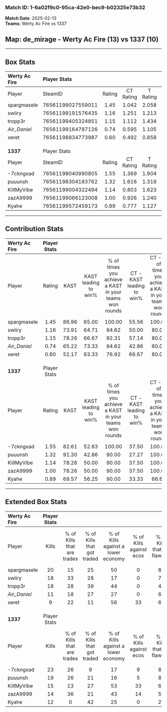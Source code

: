 ### Match ID: 1-6a02f9c0-95ca-42e0-bec9-b02325e73b32  
**Match Date**: 2025-02-13  
**Teams**: Werty Ac Fire vs 1337  

## **Map**: de_mirage - Werty Ac Fire (13) vs 1337 (10)  
---  

## Box Stats  

| **Werty Ac Fire** | Player Stats      |        |           |          |       |      |       |         |        |      |     |
| :- | :- | :-: | :-: | :-: | :-: | :-: | :-: | :-: | :-: | :-: | :-: |
| Player            | SteamID           | Rating | CT Rating | T Rating | KAST  | ADR  | Kills | Assists | Deaths | K/D  | HS% |
| spargmasele       | 76561199027559011 |  1.45  |   1.042   |  2.058   | 86.96 | 97.5 |  20   |    3    |   14   | 1.43 | 35  |
| swiiry            | 76561199191576435 |  1.16  |   1.251   |  1.213   | 73.91 | 79.2 |  18   |    6    |   17   | 1.06 | 55  |
| tropp3r           | 76561199405324851 |  1.15  |   1.112   |  1.434   | 78.26 | 81.8 |  18   |    4    |   19   | 0.95 | 50  |
| _Air_Daniel_      | 76561199164787126 |  0.74  |   0.595   |  1.105   | 65.22 | 55.7 |  11   |    6    |   18   | 0.61 | 63  |
| xeret             | 76561198834773987 |  0.60  |   0.492   |  0.858   | 52.17 | 48.8 |   9   |    2    |   15   | 0.60 | 33  |
|                   |                   |        |           |          |       |      |       |         |        |      |     |
|                   |                   |        |           |          |       |      |       |         |        |      |     |
|                   |                   |        |           |          |       |      |       |         |        |      |     |
| **1337**          | Player Stats      |        |           |          |       |      |       |         |        |      |     |
| Player            | SteamID           | Rating | CT Rating | T Rating | KAST  | ADR  | Kills | Assists | Deaths | K/D  | HS% |
| -7ckngxad         | 76561198040990805 |  1.55  |   1.369   |  1.904   | 82.61 | 97.7 |  23   |    3    |   13   | 1.77 | 60  |
| puuunsh           | 76561198304183762 |  1.32  |   1.616   |  1.319   | 91.30 | 75.6 |  19   |    2    |   16   | 1.19 | 52  |
| KiIIMyVibe        | 76561199004322494 |  1.14  |   0.803   |  1.623   | 78.26 | 76.4 |  15   |    5    |   14   | 1.07 | 33  |
| zazA9999          | 76561199066123008 |  1.00  |   0.926   |  1.240   | 78.26 | 65.5 |  14   |    5    |   17   | 0.82 | 57  |
| Kyahe             | 76561199572459173 |  0.89  |   0.777   |  1.127   | 69.57 | 70.4 |  12   |    3    |   16   | 0.75 | 83  |
---  

## Contribution Stats  

| **Werty Ac Fire** | Player Stats |       |                      |                                                        |                           |                                                             |                          |                                                            |
| :- | :-: | :-: | :-: | :-: | :-: | :-: | :-: | :-: |
| Player            |    Rating    | KAST  | KAST leading to win% | % of times you achieve a KAST in your teams won rounds | CT - KAST leading to win% | CT - % of times you achieve a KAST in your teams won rounds | T - KAST leading to win% | T - % of times you achieve a KAST in your teams won rounds |
| spargmasele       |     1.45     | 86.96 |        65.00         |                         100.00                         |           55.56           |                           100.00                            |          72.73           |                           100.00                           |
| swiiry            |     1.16     | 73.91 |        64.71         |                         84.62                          |           50.00           |                            80.00                            |          77.78           |                           87.50                            |
| tropp3r           |     1.15     | 78.26 |        66.67         |                         92.31                          |           57.14           |                            80.00                            |          72.73           |                           100.00                           |
| _Air_Daniel_      |     0.74     | 65.22 |        73.33         |                         84.62                          |           42.86           |                            60.00                            |          100.00          |                           100.00                           |
| xeret             |     0.60     | 52.17 |        83.33         |                         76.92                          |           66.67           |                            80.00                            |          100.00          |                           75.00                            |
|                   |              |       |                      |                                                        |                           |                                                             |                          |                                                            |
|                   |              |       |                      |                                                        |                           |                                                             |                          |                                                            |
|                   |              |       |                      |                                                        |                           |                                                             |                          |                                                            |
| **1337**          | Player Stats |       |                      |                                                        |                           |                                                             |                          |                                                            |
| Player            |    Rating    | KAST  | KAST leading to win% | % of times you achieve a KAST in your teams won rounds | CT - KAST leading to win% | CT - % of times you achieve a KAST in your teams won rounds | T - KAST leading to win% | T - % of times you achieve a KAST in your teams won rounds |
| -7ckngxad         |     1.55     | 82.61 |        52.63         |                         100.00                         |           37.50           |                           100.00                            |          63.64           |                           100.00                           |
| puuunsh           |     1.32     | 91.30 |        42.86         |                         90.00                          |           27.27           |                           100.00                            |          60.00           |                           85.71                            |
| KiIIMyVibe        |     1.14     | 78.26 |        50.00         |                         90.00                          |           37.50           |                           100.00                            |          60.00           |                           85.71                            |
| zazA9999          |     1.00     | 78.26 |        50.00         |                         90.00                          |           37.50           |                           100.00                            |          60.00           |                           85.71                            |
| Kyahe             |     0.89     | 69.57 |        56.25         |                         90.00                          |           33.33           |                            66.67                            |          70.00           |                           100.00                           |
---  

## Extended Box Stats  

| **Werty Ac Fire** | Player Stats |                            |                            |                                    |                         |                              |                                 |        |                             |                                     |                          |                               |                            |
| :- | :-: | :-: | :-: | :-: | :-: | :-: | :-: | :-: | :-: | :-: | :-: | :-: | :-: |
| Player            |    Kills     | % of Kills that are trades | % of Kills that got traded | % of Kills against a lower economy | % of Kills against ecos | % of Kills that are flawless | % of Kills that are close duels | Deaths | % of Deaths that get traded | % of Deaths against a lower economy | % of Deaths against ecos | % of Deaths that are flawless | % of Deaths that are close |
| spargmasele       |      20      |             15             |             25             |                 50                 |            0            |              80              |                0                |   14   |             21              |                 14                  |            0             |              64               |             7              |
| swiiry            |      18      |             33             |             28             |                 17                 |            0            |              78              |                6                |   17   |             18              |                 24                  |            0             |              71               |             12             |
| tropp3r           |      18      |             28             |             39             |                 44                 |            0            |              44              |                6                |   19   |             26              |                 26                  |            0             |              68               |             0              |
| _Air_Daniel_      |      11      |             18             |             27             |                 27                 |            0            |              64              |                9                |   18   |             22              |                 28                  |            6             |              61               |             0              |
| xeret             |      9       |             22             |             11             |                 56                 |           33            |              67              |               22                |   15   |             20              |                 33                  |            0             |              73               |             7              |
|                   |              |                            |                            |                                    |                         |                              |                                 |        |                             |                                     |                          |                               |                            |
|                   |              |                            |                            |                                    |                         |                              |                                 |        |                             |                                     |                          |                               |                            |
|                   |              |                            |                            |                                    |                         |                              |                                 |        |                             |                                     |                          |                               |                            |
| **1337**          | Player Stats |                            |                            |                                    |                         |                              |                                 |        |                             |                                     |                          |                               |                            |
| Player            |    Kills     | % of Kills that are trades | % of Kills that got traded | % of Kills against a lower economy | % of Kills against ecos | % of Kills that are flawless | % of Kills that are close duels | Deaths | % of Deaths that get traded | % of Deaths against a lower economy | % of Deaths against ecos | % of Deaths that are flawless | % of Deaths that are close |
| -7ckngxad         |      23      |             26             |             9              |                 17                 |            9            |              83              |                0                |   13   |             31              |                 23                  |            0             |              69               |             8              |
| puuunsh           |      19      |             26             |             21             |                 16                 |            5            |              84              |                5                |   16   |             38              |                 31                  |            6             |              56               |             0              |
| KiIIMyVibe        |      15      |             13             |             27             |                 53                 |           33            |              67              |                0                |   14   |             29              |                 21                  |            7             |              57               |             21             |
| zazA9999          |      14      |             36             |             21             |                 43                 |           14            |              57              |               14                |   17   |             24              |                 29                  |            6             |              76               |             0              |
| Kyahe             |      12      |             0              |             42             |                 25                 |            0            |              25              |                8                |   16   |             19              |                 25                  |            0             |              75               |             6              |
